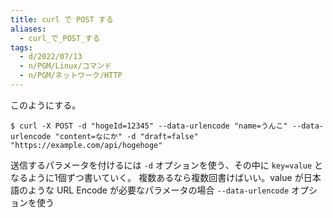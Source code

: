 ```yaml
---
title: curl で POST する
aliases:
  - curl_で_POST_する
tags:
  - d/2022/07/13
  - n/PGM/Linux/コマンド
  - n/PGM/ネットワーク/HTTP
---
```



このようにする。

```
$ curl -X POST -d "hogeId=12345" --data-urlencode "name=うんこ" --data-urlencode "content=なにか" -d "draft=false" "https://example.com/api/hogehoge"
```

送信するパラメータを付けるには `-d` オプションを使う、その中に `key=value` となるように1個ずつ書いていく。
複数あるなら複数回書けばいい。value が日本語のような URL Encode が必要なパラメータの場合 `--data-urlencode` オプションを使う


